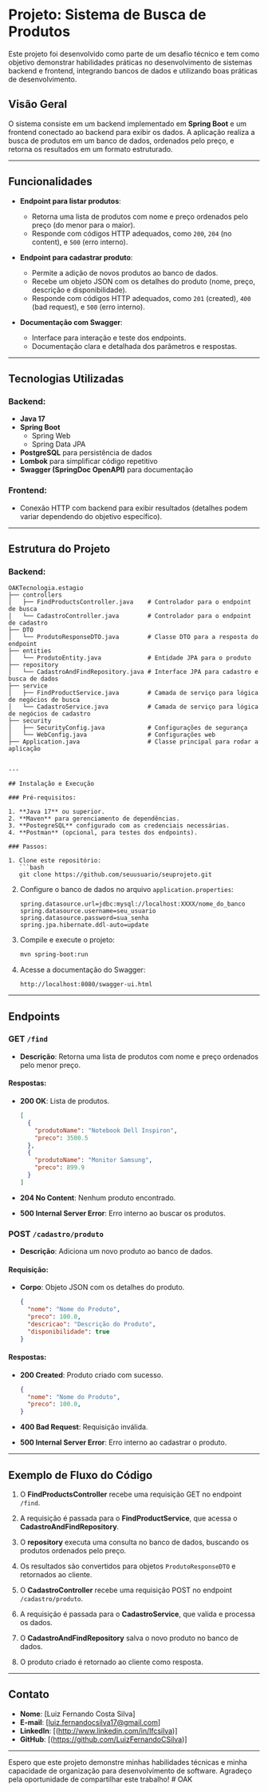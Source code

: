 # Projeto: Sistema de Busca de Produtos

Este projeto foi desenvolvido como parte de um desafio técnico e tem como objetivo demonstrar habilidades práticas no desenvolvimento de sistemas backend e frontend, integrando bancos de dados e utilizando boas práticas de desenvolvimento.

## Visão Geral

O sistema consiste em um backend implementado em **Spring Boot** e um frontend conectado ao backend para exibir os dados. A aplicação realiza a busca de produtos em um banco de dados, ordenados pelo preço, e retorna os resultados em um formato estruturado.

---

## Funcionalidades

- **Endpoint para listar produtos**:

  - Retorna uma lista de produtos com nome e preço ordenados pelo preço (do menor para o maior).
  - Responde com códigos HTTP adequados, como `200`, `204` (no content), e `500` (erro interno).

- **Endpoint para cadastrar produto**:

  - Permite a adição de novos produtos ao banco de dados.
  - Recebe um objeto JSON com os detalhes do produto (nome, preço, descrição e disponibilidade).
  - Responde com códigos HTTP adequados, como `201` (created), `400` (bad request), e `500` (erro interno).

- **Documentação com Swagger**:
  - Interface para interação e teste dos endpoints.
  - Documentação clara e detalhada dos parâmetros e respostas.

---

## Tecnologias Utilizadas

### Backend:

- **Java 17**
- **Spring Boot**
  - Spring Web
  - Spring Data JPA
- **PostgreSQL** para persistência de dados
- **Lombok** para simplificar código repetitivo
- **Swagger (SpringDoc OpenAPI)** para documentação

### Frontend:

- Conexão HTTP com backend para exibir resultados (detalhes podem variar dependendo do objetivo específico).

---

## Estrutura do Projeto

### Backend:

```
OAKTecnologia.estagio
├── controllers
│   ├── FindProductsController.java    # Controlador para o endpoint de busca
│   └── CadastroController.java        # Controlador para o endpoint de cadastro
├── DTO
│   └── ProdutoResponseDTO.java        # Classe DTO para a resposta do endpoint
├── entities
│   └── ProdutoEntity.java             # Entidade JPA para o produto
├── repository
│   └── CadastroAndFindRepository.java # Interface JPA para cadastro e busca de dados
├── service
│   ├── FindProductService.java        # Camada de serviço para lógica de negócios de busca
│   └── CadastroService.java           # Camada de serviço para lógica de negócios de cadastro
├── security
│   ├── SecurityConfig.java            # Configurações de segurança
│   └── WebConfig.java                 # Configurações web
├── Application.java                   # Classe principal para rodar a aplicação
```
```

---

## Instalação e Execução

### Pré-requisitos:

1. **Java 17** ou superior.
2. **Maven** para gerenciamento de dependências.
3. **PostegreSQL** configurado com as credenciais necessárias.
4. **Postman** (opcional, para testes dos endpoints).

### Passos:

1. Clone este repositório:
   ```bash
   git clone https://github.com/seuusuario/seuprojeto.git
   ```
2. Configure o banco de dados no arquivo `application.properties`:
   ```properties
   spring.datasource.url=jdbc:mysql://localhost:XXXX/nome_do_banco
   spring.datasource.username=seu_usuario
   spring.datasource.password=sua_senha
   spring.jpa.hibernate.ddl-auto=update
   ```
3. Compile e execute o projeto:
   ```bash
   mvn spring-boot:run
   ```
4. Acesse a documentação do Swagger:
   ```
   http://localhost:8080/swagger-ui.html
   ```

---

## Endpoints

### GET `/find`

- **Descrição**: Retorna uma lista de produtos com nome e preço ordenados pelo menor preço.

#### Respostas:

- **200 OK**: Lista de produtos.

  ```json
  [
    {
      "produtoName": "Notebook Dell Inspiron",
      "preco": 3500.5
    },
    {
      "produtoName": "Monitor Samsung",
      "preco": 899.9
    }
  ]
  ```

- **204 No Content**: Nenhum produto encontrado.

- **500 Internal Server Error**: Erro interno ao buscar os produtos.

### POST `/cadastro/produto`

- **Descrição**: Adiciona um novo produto ao banco de dados.

#### Requisição:

- **Corpo**: Objeto JSON com os detalhes do produto.

  ```json
  {
    "nome": "Nome do Produto",
    "preco": 100.0,
    "descricao": "Descrição do Produto",
    "disponibilidade": true
  }
  ```

#### Respostas:

- **200 Created**: Produto criado com sucesso.

  ```json
  {
    "nome": "Nome do Produto",
    "preco": 100.0,
  }
  ```

- **400 Bad Request**: Requisição inválida.

- **500 Internal Server Error**: Erro interno ao cadastrar o produto.

---

## Exemplo de Fluxo do Código

1. O **FindProductsController** recebe uma requisição GET no endpoint `/find`.
2. A requisição é passada para o **FindProductService**, que acessa o **CadastroAndFindRepository**.
3. O **repository** executa uma consulta no banco de dados, buscando os produtos ordenados pelo preço.
4. Os resultados são convertidos para objetos `ProdutoResponseDTO` e retornados ao cliente.

1. O **CadastroController** recebe uma requisição POST no endpoint `/cadastro/produto`.
2. A requisição é passada para o **CadastroService**, que valida e processa os dados.
3. O **CadastroAndFindRepository** salva o novo produto no banco de dados.
4. O produto criado é retornado ao cliente como resposta.

---


## Contato

- **Nome**: [Luiz Fernando Costa Silva]
- **E-mail**: [luiz.fernandocsilva17@gmail.com]
- **LinkedIn**: [(http://www.linkedin.com/in/lfcsilva)]
- **GitHub**: [(https://github.com/LuizFernandoCSilva)]

---

Espero que este projeto demonstre minhas habilidades técnicas e minha capacidade de organização para desenvolvimento de software. Agradeço pela oportunidade de compartilhar este trabalho!
#   O A K  
 